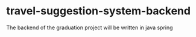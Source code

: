 # travel-suggestion-system-backend
The backend of the graduation project will be written in java spring
